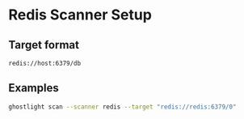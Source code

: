 Redis Scanner Setup
===================

Target format
-------------
`redis://host:6379/db`

Examples
--------
```bash
ghostlight scan --scanner redis --target "redis://redis:6379/0"
```


